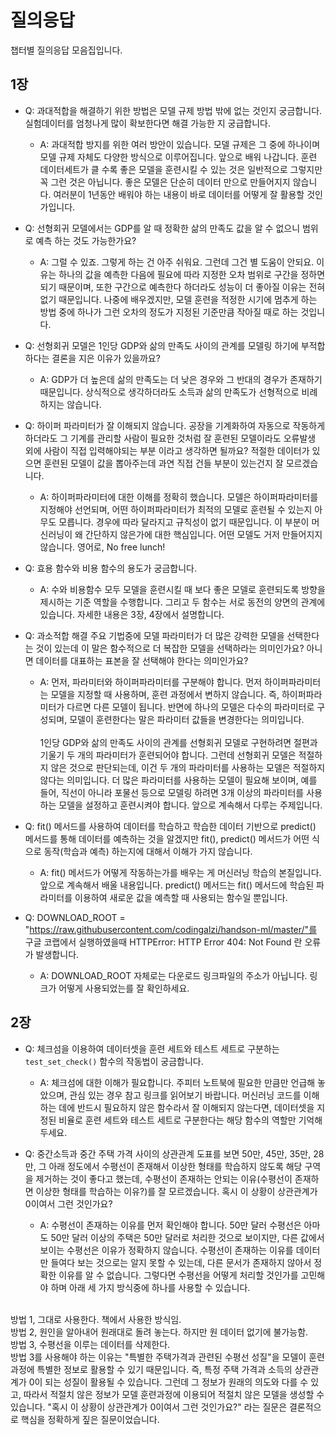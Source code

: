 # 질의응답

챕터별 질의응답 모음집입니다.

## 1장

* Q: 과대적합을 해결하기 위한 방법은 모델 규제 방법 밖에 없는 것인지 궁금합니다. 실험데이터를 엄청나게 많이 확보한다면 해결 가능한 지 궁급합니다.
  * A: 과대적합 방지를 위한 여러 방안이 있습니다. 모델 규제은 그 중에 하나이며 모델 규제 자체도 다양한 방식으로 이루어집니다. 앞으로 배워 나갑니다. 훈련 데이터세트가 클 수록 좋은 모델을 훈련시킬 수 있는 것은 일반적으로 그렇지만 꼭 그런 것은 아닙니다. 좋은 모델은 단순히 데이터 만으로 만들어지지 않습니다. 여러분이 1년동안 배워야 하는 내용이 바로 데이터를 어떻게 잘 활용할 것인가입니다. 

* Q: 선형회귀 모델에서는 GDP를 알 때 정확한 삶의 만족도 값을 알 수 없으니 범위로 예측 하는 것도 가능한가요?
  * A: 그럴 수 있죠. 그렇게 하는 건 아주 쉬워요. 그런데 그건 별 도움이 안되요. 이유는 하나의 값을 예측한 다음에 필요에 따라 지정한 오차 범위로 구간을 정하면 되기 때문이며, 또한 구간으로 예측한다 하더라도 성능이 더 좋아질 이유는 전혀 없기 때문입니다. 나중에 배우겠지만, 모델 훈련을 적정한 시기에 멈추게 하는 방법 중에 하나가 그런 오차의 정도가 지정된 기준만큼 작아질 때로 하는 것입니다. 

* Q: 선형회귀 모델은 1인당 GDP와 삶의 만족도 사이의 관계를 모델링 하기에 부적합하다는 결론을 지은 이유가 있을까요?
  * A: GDP가 더 높은데 삶의 만족도는 더 낮은 경우와 그 반대의 경우가 존재하기 때문입니다. 상식적으로 생각하더라도 소득과 삶의 만족도가 선형적으로 비례하지는 않습니다.

* Q: 하이퍼 파라미터가 잘 이해되지 않습니다. 공장을 기계화하여 자동으로 작동하게 하더라도 그 기계를 관리할 사람이 필요한 것처럼 잘 훈련된 모델이라도 오류발생 외에 사람이 직접 입력해야되는 부분 이라고 생각하면 될까요? 적절한 데이터가 있으면 훈련된 모델이 값을 뽑아주는데 과연 직접 건들 부분이 있는건지 잘 모르겠습니다.
  * A: 하이퍼파라미터에 대한 이해를 정확히 했습니다. 모델은 하이퍼파라미터를 지정해야 선언되며, 어떤 하이퍼파라미터가 최적의 모델로 훈련될 수 있는지 아무도 모릅니다. 경우에 따라 달라지고 규칙성이 없기 때문입니다. 이 부분이 머신러닝이 왜 간단하지 않은가에 대한 핵심입니다. 어떤 모델도 거저 만들어지지 않습니다. 영어로, No free lunch!

* Q: 효용 함수와 비용 함수의 용도가 궁금합니다.
  * A: 수와 비용함수 모두 모델을 훈련시킬 때 보다 좋은 모델로 훈련되도록 방향을 제시하는 기준 역할을 수행합니다. 그리고 두 함수는 서로 동전의 양면의 관계에 있습니다. 자세한 내용은 3장, 4장에서 설명합니다.

* Q: 과소적합 해결 주요 기법중에 모델 파라미터가 더 많은 강력한 모델을 선택한다는 것이 있는데 이 말은 함수적으로 더 복잡한 모델을 선택하라는 의미인가요? 아니면 데이터를 대표하는 표본을 잘 선택해야 한다는 의미인가요?
  * A: 먼저, 파라미터와 하이퍼파라미터를 구분해야 합니다. 먼저 하이퍼파라미터는 모델을 지정할 때 사용하며, 훈련 과정에서 변하지 않습니다. 즉, 하이퍼파라미터가 다르면 다른 모델이 됩니다. 반면에 하나의 모델은 다수의 파라미터로 구성되며, 모델이 훈련한다는 말은 파라미터 값들을 변경한다는 의미입니다. 
<br><br>
1인당 GDP와 삶의 만족도 사이의 관계를 선형회귀 모델로 구현하려면 절편과 기울기 두 개의 파라미터가 훈련되어야 합니다. 그런데 선형회귀 모델은 적절하지 않은 것으로 판단되는데, 이건 두 개의 파라미터를 사용하는 모델은 적절하지 않다는 의미입니다. 더 많은 파라미터를 사용하는 모델이 필요해 보이며, 예를 들어, 직선이 아니라 포물선 등으로 모델링 하려면 3개 이상의 파라미터를 사용하는 모델을 설정하고 훈련시켜야 합니다. 앞으로 계속해서 다루는 주제입니다.
  
* Q: fit() 메서드를 사용하여 데이터를 학습하고 학습한 데이터 기반으로 predict() 메서드를 통해 데이터를 예측하는 것을 알겠지만 fit(), predict() 메서드가 어떤 식으로 동작(학습과 예측) 하는지에 대해서 이해가 가지 않습니다.
  * A: fit() 메서드가 어떻게 작동하는가를 배우는 게 머신러닝 학습의 본질입니다. 앞으로 계속해서 배울 내용입니다. predict()  메서드는 fit() 메서드에 학습된 파라미터를 이용하여 새로운 값을 예측할 때 사용되는 함수일 뿐입니다.

* Q: DOWNLOAD_ROOT = "https://raw.githubusercontent.com/codingalzi/handson-ml/master/"를 구글 코랩에서 실행하였을때 HTTPError: HTTP Error 404: Not Found 란 오류가 발생합니다.
  * A: DOWNLOAD_ROOT 자체로는 다운로드 링크파일의 주소가 아닙니다. 링크가 어떻게 사용되었는를 잘 확인하세요.

## 2장

* Q: 체크섬을 이용하여 데이터셋을 훈련 세트와 테스트 세트로 구분하는 `test_set_check()` 함수의 작동법이 궁금합니다.
  * A: 체크섬에 대한 이해가 필요합니다. 주피터 노트북에 필요한 만큼만 언급해 놓았으며, 관심 있는 경우 참고 링크를 읽어보기 바랍니다. 머신러닝 코드를 이해하는 데에 반드시 필요하지 않은 함수라서 잘 이해되지 않는다면, 데이터셋을 지정된 비율로 훈련 세트와 테스트 세트로 구분한다는 해당 함수의 역할만 기억해두세요. 

* Q: 중간소득과 중간 주택 가격 사이의 상관관계 도표를 보면 50만, 45만, 35만, 28만, 그 아래 정도에서 수평선이 존재해서 이상한 형태를 학습하지 않도록 해당 구역을 제거하는 것이 좋다고 했는데, 수평선이 존재하는 안되는 이유(수평선이 존재하면 이상한 형태를 학습하는 이유?)를 잘 모르겠습니다. 혹시 이 상황이 상관관계가 0이여서 그런 것인가요?
  * A: 수평선이 존재하는 이유를 먼저 확인해야 합니다. 50만 달러 수평선은 아마도 50만 달러 이상의 주택은 50만 달러로 처리한 것으로 보이지만, 다른 값에서 보이는 수평선은 이유가 정확하지 않습니다. 수평선이 존재하는 이유를 데이터만 들여다 보는 것으로는 알지 못할 수 있는데, 다른 문서가 존재하지 않아서 정확한 이유를 알 수 없습니다. 그렇다면 수평선을 어떻게 처리할 것인가를 고민해야 하며 아래 세 가지 방식중에 하나를 사용할 수 있습니다. 
<br>
방법 1, 그대로 사용한다. 책에서 사용한 방식임. 
<br>
방법 2, 원인을 알아내어 원래대로 돌려 놓는다. 하지만 원 데이터 없기에 불가능함. 
<br> 방법 3, 수평선을 이루는 데이터를 삭제한다.
<br>
방법 3를 사용해야 하는 이유는 "특별한 주택가격과 관련된 수평선 성질"을 모델이 훈련 과정에 특별한 정보로 활용할 수 있기 때문입니다. 즉, 특정 주택 가격과 소득의 상관관계가 0이 되는 성질이 활용될 수 있습니다. 그런데 그 정보가 원래의 의도와 다를 수 있고, 따라서 적절치 않은 정보가 모델 훈련과정에 이용되어 적절치 않은 모델을 생성할 수 있습니다. "혹시 이 상황이 상관관계가 0이여서 그런 것인가요?" 라는 질문은 결론적으로 핵심을 정확하게 짚은 질문이었습니다.
